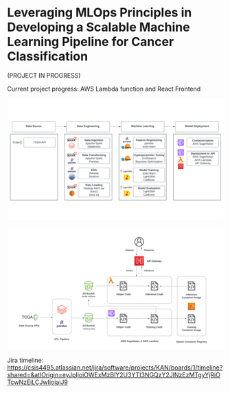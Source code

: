# Leveraging MLOps Principles in Developing a Scalable Machine Learning Pipeline for Cancer Classification

(PROJECT IN PROGRESS)

Current project progress: AWS Lambda function and React Frontend

![workflow](/img/MLOps_Workflow_Final.png "MLOps Workflow")

![architecture](/img/MLOps_Architecture_Final.png "MLOps Architecture")

Jira timeline: https://csis4495.atlassian.net/jira/software/projects/KAN/boards/1/timeline?shared=&atlOrigin=eyJpIjoiOWExMzBlY2U3YTI3NGQzY2JlNzEzMTgyYjRiOTcwNzEiLCJwIjoiaiJ9
